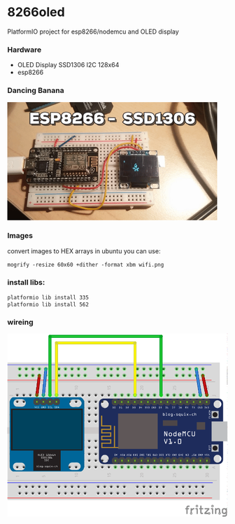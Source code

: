 # 8266oled

PlatformIO project for esp8266/nodemcu and OLED display

### Hardware
* OLED Display SSD1306 I2C 128x64
* esp8266

### Dancing Banana
![Dancing Banana](dancing_banana.gif)

### Images
convert images to HEX arrays
in ubuntu you can use:
```
mogrify -resize 60x60 +dither -format xbm wifi.png
```

### install libs:
```
platformio lib install 335
platformio lib install 562
```
### wireing
![oled](8266OLED_I2C.png)
